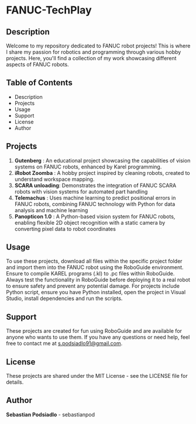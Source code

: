 # FANUC-TechPlay

## Description
Welcome to my repository dedicated to FANUC robot projects! This is where I share my passion for robotics and programming through various hobby projects. Here, you'll find a collection of my work showcasing different aspects of FANUC robots.

## Table of Contents
- Description
- Projects
- Usage
- Support
- License
- Author

## Projects
1. **Gutenberg**      : An educational project showcasing the capabilities of vision systems on FANUC robots, enhanced by Karel programming.
2. **iRobot Zoomba**  : A hobby project inspired by cleaning robots, created to understand workspace mapping.
3. **SCARA unloading**: Demonstrates the integration of FANUC SCARA robots with vision systems for automated part handling
4. **Telemachus**     : Uses machine learning to predict positional errors in FANUC robots, combining FANUC technology with Python for data analysis and machine learning
5. **Panopticon 1.0** : A Python-based vision system for FANUC robots, enabling flexible 2D object recognition with a static camera by converting pixel data to robot coordinates

## Usage
To use these projects, download all files within the specific project folder and import them into the FANUC robot using the RoboGuide environment. Ensure to compile KAREL programs (.kl) to .pc files within RoboGuide. Always test the functionality in RoboGuide before deploying it to a real robot to ensure safety and prevent any potential damage. For projects include Python script, ensure you have Python installed, open the project in Visual Studio, install dependencies and run the scripts.

## Support
These projects are created for fun using RoboGuide and are available for anyone who wants to use them. If you have any questions or need help, feel free to contact me at s.podsiadlo91@gmail.com.

## License
These projects are shared under the MIT License - see the LICENSE file for details.

## Author
**Sebastian Podsiadlo** - sebastianpod

